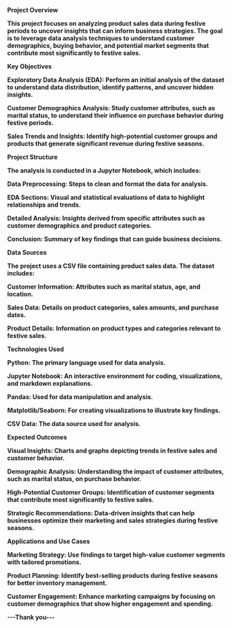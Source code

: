 **Project Overview**

**This project focuses on analyzing product sales data during festive periods to uncover insights that can inform business strategies. The goal is to leverage data analysis techniques to understand customer demographics, buying behavior, and potential market segments that contribute most significantly to festive sales.**

**Key Objectives**

**Exploratory Data Analysis (EDA): Perform an initial analysis of the dataset to understand data distribution, identify patterns, and uncover hidden insights.**

**Customer Demographics Analysis: Study customer attributes, such as marital status, to understand their influence on purchase behavior during festive periods.**

**Sales Trends and Insights: Identify high-potential customer groups and products that generate significant revenue during festive seasons.**

**Project Structure**

**The analysis is conducted in a Jupyter Notebook, which includes:**

**Data Preprocessing: Steps to clean and format the data for analysis.**

**EDA Sections: Visual and statistical evaluations of data to highlight relationships and trends.**

**Detailed Analysis: Insights derived from specific attributes such as customer demographics and product categories.**

**Conclusion: Summary of key findings that can guide business decisions.**

**Data Sources**

**The project uses a CSV file containing product sales data. The dataset includes:**

**Customer Information: Attributes such as marital status, age, and location.**

**Sales Data: Details on product categories, sales amounts, and purchase dates.**

**Product Details: Information on product types and categories relevant to festive sales.**

**Technologies Used**

**Python: The primary language used for data analysis.**

**Jupyter Notebook: An interactive environment for coding, visualizations, and markdown explanations.**

**Pandas: Used for data manipulation and analysis.**

**Matplotlib/Seaborn: For creating visualizations to illustrate key findings.**

**CSV Data: The data source used for analysis.**

**Expected Outcomes**

**Visual Insights: Charts and graphs depicting trends in festive sales and customer behavior.**

**Demographic Analysis: Understanding the impact of customer attributes, such as marital status, on purchase behavior.**

**High-Potential Customer Groups: Identification of customer segments that contribute most significantly to festive sales.**

**Strategic Recommendations: Data-driven insights that can help businesses optimize their marketing and sales strategies during festive seasons.**

**Applications and Use Cases**

**Marketing Strategy: Use findings to target high-value customer segments with tailored promotions.**

**Product Planning: Identify best-selling products during festive seasons for better inventory management.**

**Customer Engagement: Enhance marketing campaigns by focusing on customer demographics that show higher engagement and spending.**

**\---Thank you---**
